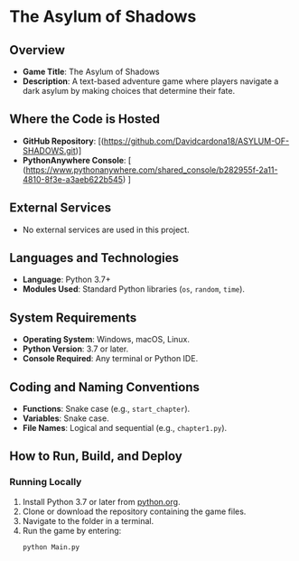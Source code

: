 # The Asylum of Shadows

## Overview
- **Game Title**: The Asylum of Shadows
- **Description**: A text-based adventure game where players navigate a dark asylum by making choices that determine their fate.

## Where the Code is Hosted
- **GitHub Repository**: [(https://github.com/Davidcardona18/ASYLUM-OF-SHADOWS.git)]
- **PythonAnywhere Console**: [ (https://www.pythonanywhere.com/shared_console/b282955f-2a11-4810-8f3e-a3aeb622b545) ]
## External Services
- No external services are used in this project.

## Languages and Technologies
- **Language**: Python 3.7+
- **Modules Used**: Standard Python libraries (`os`, `random`, `time`).

## System Requirements
- **Operating System**: Windows, macOS, Linux.
- **Python Version**: 3.7 or later.
- **Console Required**: Any terminal or Python IDE.

## Coding and Naming Conventions
- **Functions**: Snake case (e.g., `start_chapter`).
- **Variables**: Snake case.
- **File Names**: Logical and sequential (e.g., `chapter1.py`).

## How to Run, Build, and Deploy
### Running Locally
1. Install Python 3.7 or later from [python.org](https://www.python.org/downloads/).
2. Clone or download the repository containing the game files.
3. Navigate to the folder in a terminal.
4. Run the game by entering:
   ```bash
   python Main.py
